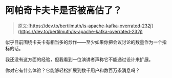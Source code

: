 # 阿帕奇卡夫卡是否被高估了？

> 原文:[https://dev.to/bertilmuth/is-apache-kafka-overrated-232j](https://dev.to/bertilmuth/is-apache-kafka-overrated-232j)

似乎目前围绕卡夫卡有相当多的炒作——至少如果你把会议讨论的数量作为一个指标的话。

我还没有这方面的经验，但我看到一位演讲者声称它不能通过设计来扩展。

你对它有什么体验？它能够轻松扩展到数千用户和数百万条消息吗？